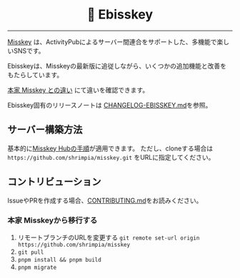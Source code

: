 <div align="center">

<h1>🦐 Ebisskey</h1>

---

</div>

[Misskey](https://github.com/misskey-dev/misskey) は、ActivityPubによるサーバー間連合をサポートした、多機能で楽しいSNSです。

Ebisskeyは、Misskeyの最新版に追従しながら、いくつかの追加機能と改善をもたらしています。

[本家 Misskey との違い](DIFFERENCE.md) にて違いを確認できます。

Ebisskey固有のリリースノートは [CHANGELOG-EBISSKEY.md](CHANGELOG-EBISSKEY.md)を参照。

## サーバー構築方法

基本的に[Misskey Hubの手順](https://misskey-hub.net/docs/install/manual.html)が適用できます。
ただし、cloneする場合は `https://github.com/shrimpia/misskey.git` をURLに指定してください。

## コントリビューション
IssueやPRを作成する場合、[CONTRIBUTING.md](CONTRIBUTING.md)をお読みください。

### 本家 Misskeyから移行する

1. リモートブランチのURLを変更する
  `git remote set-url origin https://github.com/shrimpia/misskey`
2. `git pull`
3. `pnpm install && pnpm build`
4. `pnpm migrate`

